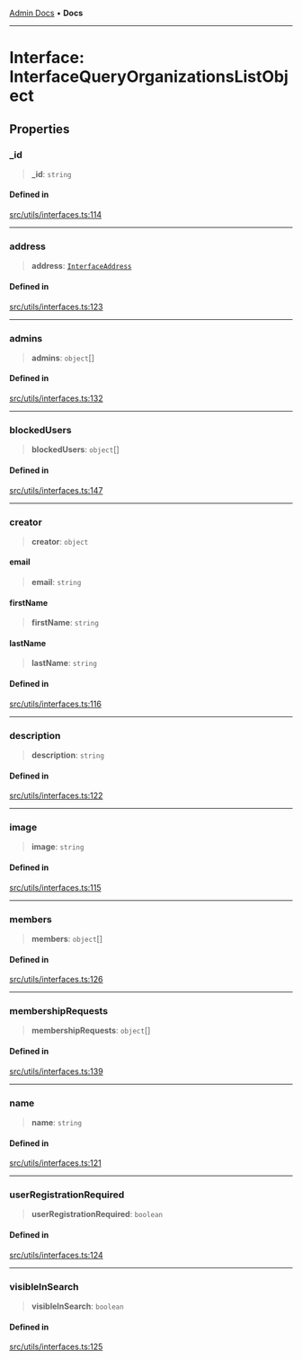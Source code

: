 [Admin Docs](/) • **Docs**

***

# Interface: InterfaceQueryOrganizationsListObject

## Properties

### \_id

> **\_id**: `string`

#### Defined in

[src/utils/interfaces.ts:114](https://github.com/PalisadoesFoundation/talawa-admin/blob/main/src/utils/interfaces.ts#L114)

***

### address

> **address**: [`InterfaceAddress`](InterfaceAddress.md)

#### Defined in

[src/utils/interfaces.ts:123](https://github.com/PalisadoesFoundation/talawa-admin/blob/main/src/utils/interfaces.ts#L123)

***

### admins

> **admins**: `object`[]

#### Defined in

[src/utils/interfaces.ts:132](https://github.com/PalisadoesFoundation/talawa-admin/blob/main/src/utils/interfaces.ts#L132)

***

### blockedUsers

> **blockedUsers**: `object`[]

#### Defined in

[src/utils/interfaces.ts:147](https://github.com/PalisadoesFoundation/talawa-admin/blob/main/src/utils/interfaces.ts#L147)

***

### creator

> **creator**: `object`

#### email

> **email**: `string`

#### firstName

> **firstName**: `string`

#### lastName

> **lastName**: `string`

#### Defined in

[src/utils/interfaces.ts:116](https://github.com/PalisadoesFoundation/talawa-admin/blob/main/src/utils/interfaces.ts#L116)

***

### description

> **description**: `string`

#### Defined in

[src/utils/interfaces.ts:122](https://github.com/PalisadoesFoundation/talawa-admin/blob/main/src/utils/interfaces.ts#L122)

***

### image

> **image**: `string`

#### Defined in

[src/utils/interfaces.ts:115](https://github.com/PalisadoesFoundation/talawa-admin/blob/main/src/utils/interfaces.ts#L115)

***

### members

> **members**: `object`[]

#### Defined in

[src/utils/interfaces.ts:126](https://github.com/PalisadoesFoundation/talawa-admin/blob/main/src/utils/interfaces.ts#L126)

***

### membershipRequests

> **membershipRequests**: `object`[]

#### Defined in

[src/utils/interfaces.ts:139](https://github.com/PalisadoesFoundation/talawa-admin/blob/main/src/utils/interfaces.ts#L139)

***

### name

> **name**: `string`

#### Defined in

[src/utils/interfaces.ts:121](https://github.com/PalisadoesFoundation/talawa-admin/blob/main/src/utils/interfaces.ts#L121)

***

### userRegistrationRequired

> **userRegistrationRequired**: `boolean`

#### Defined in

[src/utils/interfaces.ts:124](https://github.com/PalisadoesFoundation/talawa-admin/blob/main/src/utils/interfaces.ts#L124)

***

### visibleInSearch

> **visibleInSearch**: `boolean`

#### Defined in

[src/utils/interfaces.ts:125](https://github.com/PalisadoesFoundation/talawa-admin/blob/main/src/utils/interfaces.ts#L125)
